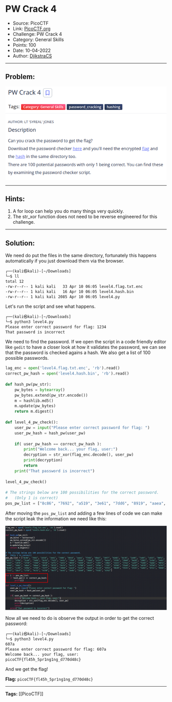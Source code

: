 # PW Crack 4
* Source: PicoCTF
* Link: [PicoCTF.org](https://picoctf.org/)
* Challenge: PW Crack 4
* Category: General Skills
* Points: 100
* Date: 10-04-2022
* Author: [DjikstraCS](https://github.com/DjikstraCS)

---
## Problem:
![](./attachments/Pasted%20image%2020220410130846.png)

---
## Hints:
1. A for loop can help you do many things very quickly.
2. The str_xor function does not need to be reverse engineered for this challenge.

---
## Solution:
We need do put the files in the same directory, fortunately this happens automatically if you just download them via the browser.

```console
┌──(kali㉿kali)-[~/Downloads]
└─$ ll
total 12
-rw-r--r-- 1 kali kali   33 Apr 10 06:05 level4.flag.txt.enc
-rw-r--r-- 1 kali kali   16 Apr 10 06:05 level4.hash.bin
-rw-r--r-- 1 kali kali 2085 Apr 10 06:05 level4.py
```

Let's run the script and see what happens.

```console
┌──(kali㉿kali)-[~/Downloads]
└─$ python3 level4.py
Please enter correct password for flag: 1234
That password is incorrect
```

We need to find the password. If we open the script in a code friendly editor like `gedit` to have a closer look at how it validates the password, we can see that the password is checked agains a hash. We also get a list of 100 possible passwords.

```py
lag_enc = open('level4.flag.txt.enc', 'rb').read()
correct_pw_hash = open('level4.hash.bin', 'rb').read()

def hash_pw(pw_str):
    pw_bytes = bytearray()
    pw_bytes.extend(pw_str.encode())
    m = hashlib.md5()
    m.update(pw_bytes)
    return m.digest()

def level_4_pw_check():
    user_pw = input("Please enter correct password for flag: ")
    user_pw_hash = hash_pw(user_pw)
    
    if( user_pw_hash == correct_pw_hash ):
        print("Welcome back... your flag, user:")
        decryption = str_xor(flag_enc.decode(), user_pw)
        print(decryption)
        return
    print("That password is incorrect")

level_4_pw_check()

# The strings below are 100 possibilities for the correct password. 
#   (Only 1 is correct)
pos_pw_list = ["8c86", "7692", "a519", "3e61", "7dd6", "8919", "aaea", "f34b", "d9a2", "39f7", "626b", "dc78", "2a98", "7a85", "cd15", "80fa", "8571", "2f8a", "2ca6", "7e6b", "9c52", "7423", "a42c", "7da0", "95ab", "7de8", "6537", "ba1e", "4fd4", "20a0", "8a28", "2801", "2c9a", "4eb1", "22a5", "c07b", "1f39", "72bd", "97e9", "affc", "4e41", "d039", "5d30", "d13f", "c264", "c8be", "2221", "37ea", "ca5f", "fa6b", "5ada", "607a", "e469", "5681", "e0a4", "60aa", "d8f8", "8f35", "9474", "be73", "ef80", "ea43", "9f9e", "77d7", "d766", "55a0", "dc2d", "a970", "df5d", "e747", "dc69", "cc89", "e59a", "4f68", "14ff", "7928", "36b9", "eac6", "5c87", "da48", "5c1d", "9f63", "8b30", "5534", "2434", "4a82", "d72c", "9b6b", "73c5", "1bcf", "c739", "6c31", "e138", "9e77", "ace1", "2ede", "32e0", "3694", "fc92", "a7e2"]
```

After moving the `pos_pw_list` and adding a few lines of code we can make the script leak the information we need like this:

![](./attachments/Pasted%20image%2020220410130346.png)

Now all we need to do is observe the output in order to get the correct password:

```console
┌──(kali㉿kali)-[~/Downloads]
└─$ python3 level4.py
607a
Please enter correct password for flag: 607a
Welcome back... your flag, user:
picoCTF{fl45h_5pr1ng1ng_d770d48c}
```

And we get the flag!

**Flag:** `picoCTF{fl45h_5pr1ng1ng_d770d48c}`

---
**Tags:** [[PicoCTF]]